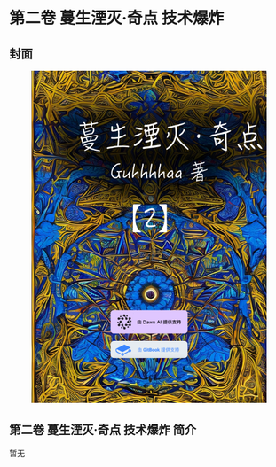 # 第二卷 蔓生湮灭·奇点 技术爆炸

## 封面

<figure><img src="../.gitbook/assets/2.png" alt=""><figcaption></figcaption></figure>

## 第二卷 蔓生湮灭·奇点 技术爆炸 简介

暂无
